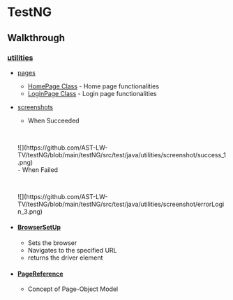 # TestNG

## Walkthrough

### [utilities](https://github.com/AST-LW-TV/testNG/tree/main/testNG/src/test/java/utilities)
 
- [pages](https://github.com/AST-LW-TV/testNG/tree/main/testNG/src/test/java/utilities/pages)
    - [HomePage Class](https://github.com/AST-LW-TV/testNG/blob/main/testNG/src/test/java/utilities/pages/HomePage.java) - Home page functionalities
    - [LoginPage Class](https://github.com/AST-LW-TV/testNG/blob/main/testNG/src/test/java/utilities/pages/LoginPage.java) - Login page functionalities
- [screenshots](https://github.com/AST-LW-TV/testNG/tree/main/testNG/src/test/java/utilities/screenshot)
    - When Succeeded
    <p>&nbsp;</p>
    ![](https://github.com/AST-LW-TV/testNG/blob/main/testNG/src/test/java/utilities/screenshot/success_1.png) <br/>
    - When Failed 
    <p>&nbsp;</p>
    ![](https://github.com/AST-LW-TV/testNG/blob/main/testNG/src/test/java/utilities/screenshot/errorLogin_3.png)

- #### [BrowserSetUp](https://github.com/AST-LW-TV/testNG/blob/main/testNG/src/test/java/utilities/BrowserSetUp.java)

    - Sets the browser
    - Navigates to the specified URL
    - returns the driver element

- #### [PageReference](https://github.com/AST-LW-TV/testNG/blob/main/testNG/src/test/java/utilities/PageReference.java)
  - Concept of Page-Object Model

#### 

